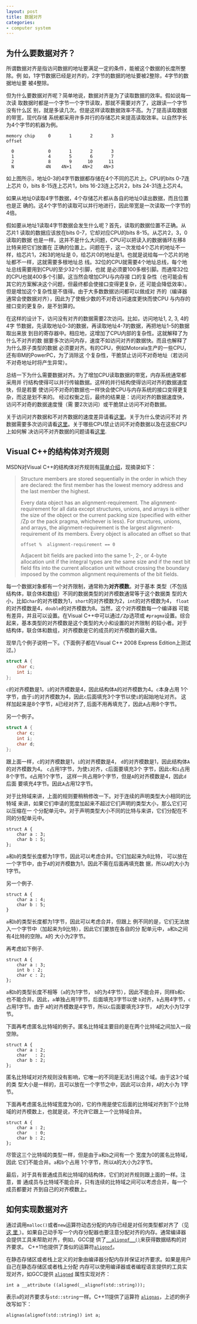```yaml
---
layout: post
title: 数据对齐
categories:
- computer system
---
```


## 为什么要数据对齐？

所谓数据对齐是指访问数据的地址要满足一定的条件，能被这个数据的长度所整除。例
如，1字节数据已经是对齐的，2字节的数据的地址要被2整除，4字节的数据地址要
被4整除。

但为什么要数据对齐呢？简单地说，数据对齐是为了读取数据的效率。假如说每一次读
取数据时都是一个字节一个字节读取，那就不需要对齐了，这跟读一个字节没有什么区
别，就是多读几次。但是这样读取数据效率不高。为了提高读取数据的带宽，现代存储
系统都采用许多并行的存储芯片来提高读取效率。以自然字长为4个字节的机器为例。
```
memory chip     0       1       2       3
offset

  0             0       1       2       3
  1             4       5       6       7
  2             8       9      10      11
  N            4N    4N+1    4N+2    4N+3
```
如上图所示，地址0-3的4字节数据都存储在4个不同的芯片上。CPU的bits 0-7连上芯片
0，bits 8-15连上芯片1，bits 16-23连上芯片2，bits 24-31连上芯片4。

如果从地址0读取4字节数据，4个存储芯片都从各自的地址0读出数据，而且位置也是正
确的。这4个字节的读取可以并行地进行，因此带宽是一次读取一个字节的4倍。

假如要从地址1读取4字节数据会发生什么呢？首先，读取的数据位置不正确。从芯片1
读取的数据应该放在bits 0-7，它却对应CPU的bits 8-15。从芯片2，3，0读取的数据
也是一样。这并不是什么大问题，CPU可以把读入的数据循环左移8比特来把它们放置在
正确的位置上。问题在于，这一次发给4个芯片的地址不一样，给芯片1，2和3的地址是
0，给芯片0的地址是1。也就是说给每一个芯片的地址都不一样，这就需要多根地址总
线。32位的CPU就需要4个地址总线，每个地址总线需要用到CPU的至少32个引脚，也就
是必须要100多根引脚。而通常32位的CPU也就400多个引脚。这当然会增加CPU与内存接
口的复杂性（也可能会有其它的方案解决这个问题，但最终都会使接口变得更复杂，还
可能会降低效率）。但是增加这个复杂性是不值得。由于大多数数据访问都可以做成对
齐的（编译器通常会使数据对齐），因此为了使极少数的不对奇访问速度更快而使CPU
与内存的接口变的更复杂，是不划算的。

在这样的设计下，访问没有对齐的数据需要2次访问。比如，访问地址1, 2, 3, 4的4字
节数据，先读取地址0-3的数据，再读取地址4-7的数据，再把地址1-5的数据取出来放
到目的寄存器中。相应地，这增加了CPU内部的复杂性。这就解释了为什么不对齐的数
据要多次访问内存，速度不如访问对齐的数据快。而且也解释了为什么原子类型的数据
必须要对齐。有的CPU，例如Motorala生产的一些CPU，还有IBM的PowerPC，为了消除这
个复杂性，干脆禁止访问不对奇地址（若访问不对奇地址时将产生异常）。

总结一下为什么需要数据对齐。为了增加CPU读取数据的带宽，内存系统通常都采用并
行结构使得可以并行传输数据。这样的并行结构使得访问对齐的数据速度快，但是若要
使访问不对奇的数据也一样快会使CPU与内存系统的接口变得更复杂，而这是划不来的。
经过权衡之后，最终的结果是：访问对齐的数据速度快，访问不对奇的数据速度慢（需
要2次访问）或干脆禁止访问不对奇数据。

关于访问对齐数据和不对齐数据的速度差异请看[这里](http://www.ibm.com/developerworks/library/pa-dalign/)。关于为什么使访问不对
齐数据需要多次访问请看[这里](http://stackoverflow.com/q/3903164/471846)。关于哪些CPU禁止访问不对奇数据以及在这些CPU上如何解
决访问不对齐数据的问题请看[这里](http://en.wikipedia.org/wiki/Data_structure_alignment).

## Visual C++的结构体对齐规则

MSDN对Visual C++的结构体对齐规则有[简单介绍](http://msdn.microsoft.com/zh-cn/library/hx1b6kkd.aspx)，现摘录如下：

> Structure members are stored sequentially in the order in which they are
> declared: the first member has the lowest memory address and the last
> member the highest.
>
> Every data object has an alignment-requirement. The alignment-requirement
> for all data except structures, unions, and arrays is either the size of
> the object or the current packing size (specified with either /Zp or the
> pack pragma, whichever is less). For structures, unions, and arrays, the
> alignment-requirement is the largest alignment-requirement of its
> members. Every object is allocated an offset so that
>
>     offset %  alignment-requirement == 0
>
> Adjacent bit fields are packed into the same 1-, 2-, or 4-byte allocation
> unit if the integral types are the same size and if the next bit field
> fits into the current allocation unit without crossing the boundary
> imposed by the common alignment requirements of the bit fields.

每一个数据对象都有一个对齐限制，通常称为<strong>对齐模数</strong>。对于基本
类型（不包括结构体，联合体和数组）不同的数据类型的对齐模数通常等于这个数据类
型的大小，比如`char`的对齐模数为1，`short`的对齐模数为2，`int`的对齐模数为4，
`float`的对齐模数是4，`double`的对齐模数为8。当然，这个对齐模数每一个编译器
可能有差异，并且可以设置。在Visual C++中可以通过<tt>/Zp</tt>选项或
`#pragma`设置。综合起来，基本类型的对齐模数是这个类型的大小和设置的对齐限制
的较小者。对于结构体，联合体和数组，对齐模数是它的成员的对齐模数的最大值。

现举几个例子说明一下。（下面例子都在Visual C++ 2008 Express Edition上测试
过。）
``` c
struct A {
    char c;
    int i;
};
```
`c`的对齐模数是1，`i`的对齐模数是4，因此结构体`A`的对齐模数为4。`c`本身占用
1个字节，由于`i`的对齐模数为4，因此`c`后面填充3个字节以使`i`的起始地址对齐。
这样加起来是8个字节，`A`已经对齐了, 后面不用再填充了，因此`A`占用8个字节。

另一个例子。
``` c
struct A {
    char c;
    int i;
    char d;
};
```
跟上面一样，`c`的对齐模数是1，`i`的对齐模数是4，
`d`的对齐模数是1，因此结构体`A`的对齐模数为4。
`c`占用1字节，为使`i`对齐，`c`后面要填充3个
字节，因此`c`和`i`占用8个字节。`d`占用1个字节，
这样一共占用9个字节，但是`A`的对齐模数是4，因此`d`后面
要填充4字节。因此`A`占用12字节。

对于比特域来讲，上面的规则要稍稍修改一下。对于连续的声明类型大小相同的比特域
来讲，如果它们申请的宽度加起来不超过它们声明的类型大小，那么它们可以压缩在一
个分配单元中。对于声明类型大小不同的比特与来讲，它们分配在不同的分配单元中。

    struct A {
        char a : 3;
        char b : 5;
    };

`a`和`b`的类型长度都为1字节，因此可以考虑合并。它们加起来为8比特，
可以放在一个字节中，由于`A`的对齐模数为1，因此不需在后面再填充数
据，所以`A`的大小为1字节。

另一个例子.

    struct A {
        char a : 4;
        char b : 5;
    }

`a`和`b`的类型长度都为1字节，因此可以考虑合并，但跟上
例不同的是，它们无法放入一个字节中（加起来为9比特），因此它们要放在各自的分
配单元中，`a`和`b`之间有4比特的空隙。`A`的
大小为2字节。

再考虑如下例子.

    struct A {
        char a : 3;
        int b : 2;
        char c : 2;
    };

`a`和`b`的类型长度不相等（`a`的为1字节，
`b`的为4字节），因此不能合并，同样`b`和`c`
也不能合并。因此，`a`单独占用1字节，后面填充3字节以使
`b`对齐，`b`占用4字节，`c`占用1字节。由于
`A`的对齐模数是4字节，所以`c`后面要填充3字节，
`A`的大小为12字节。

下面再考虑匿名比特域的例子。匿名比特域主要目的是在两个比特域之间加入一段空隙。

    struct A {
        char a : 2;
        char   : 2;
        char b : 2;
    };

匿名比特域对对齐规则没有影响，它唯一的不同是无法引用这个域。由于这3个域的类
型大小是一样的，且可以放在一个字节之中，因此可以合并，`A`的大小为
1字节。

下面再考虑匿名比特域宽度为0的，它的作用是使它后面的比特域对齐到下个比特域的对齐模数上，也就是说，不允许它跟上一个比特域合并。

    struct A {
        char a : 2;
        char   : 0;
        char b : 2;
    };

尽管这三个比特域的类型一样，但是由于`a`和`b`之间有一个
宽度为0的匿名比特域，因此 它们不能合并。`a`和`b`个占用
1个字节，所以`A`的大小为2字节。

最后，对于具有普通成员和比特域的结构体，它们的对齐规则跟上面的一样。注意，普
通成员与比特域不能合并，只有连续的比特域之间可以考虑合并，每一个成员都要对
齐到自己的对齐模数上。

## 如何实现数据对齐

通过调用`malloc()`或者`new`运算符动态分配的内存已经是对任何类型都对齐了（见[这
里
](http://stackoverflow.com/questions/8752546/how-does-malloc-understand-alignment/18479609#18479609)
）。如果自己动手写一个内存分配器也要注意分配对齐的内存。通常编译器会提供工具来帮助对齐，例如，GCC提
供了[`__alignof__()`](https://gcc.gnu.org/onlinedocs/gcc/Alignment.html)来获得数据结构的对齐要求。
C++11也提供了类似的运算符[`alignof`](http://en.cppreference.com/w/cpp/language/alignof)。

在静态存储区或者栈上定义的对象由编译器分配内存并保证对齐要求。如果是用户自己在静态存储区或者栈上分配
内存可以使用编译器或者编程语言提供的工具实现对齐，如GCC提供
[`aligned`](https://gcc.gnu.org/onlinedocs/gcc/Common-Variable-Attributes.html#Common-Variable-Attributes)
属性实现对齐：

    int a __attribute ((aligned(__alignof(std::string)));

表示`a`的对齐要求与`std::string`一样。C++11提供了运算符
[`alignas`](http://en.cppreference.com/w/cpp/language/alignas)，上述的例子改写如下：

    alignas(alignof(std::string)) int a;
